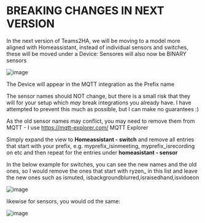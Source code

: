 <h1>BREAKING CHANGES IN NEXT VERSION</h1>
In the next version of Teams2HA, we will be moving to a model more aligned with Homeassistant, instead of individual sensors and switches, these will be moved under a Device:
Sensores will also now be BINARY sensors

![image](https://github.com/jimmyeao/TEAMS2HA/assets/5197831/b14a824e-b939-4ba5-9515-b06bf4150270)

The Device will appear in the MQTT integration as the Prefix name

The sensor names should NOT change, but there is a small risk that they will for your setup which _may_ break integrations you already have. I have attempted to prevent this much as possible, but I can make no guarantees :)

As the old sensor names may conflict, you may need to remove them from MQTT - I use https://mqtt-explorer.com/ MQTT Explorer

Simply expand the view to **Homeassistant - switch** and remove all entries that start with your prefix, e.g. myprefix_isinmeeting, myprefix_isrecording on etc and then repeat for the entries under **homeasistant - sensor**

In the below example for switches, you can see the new names and the old ones, so I would remove the ones that start with ryzen_ in this list and leave the new ones such as ismuted, isbackgroundblurred,israisedhand,isvidoeon

![image](https://github.com/jimmyeao/TEAMS2HA/assets/5197831/7ff4428e-5f1d-460b-8954-1e4e82c9e3d7)

likewise for sensors, you would od the same:

![image](https://github.com/jimmyeao/TEAMS2HA/assets/5197831/14546eef-91f5-465b-9e18-8c716c469f86)
